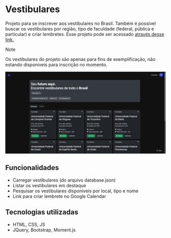 # Vestibulares

<!-- Description -->
Projeto para se inscrever aos vestibulares no Brasil. Também é possível buscar os vestibulares por região, tipo de faculdade (federal, pública e particular) e criar lembretes. Esse projeto pode ser acessado [através desse link.][link-projeto]

> [!NOTE]
> Os vestibulares do projeto são apenas para fins de exemplificação, não estando disponíveis para inscrição no momento.

<!-- IMG -->
![Imagem de exemplo do projeto][img-exemplo-projeto]

## Funcionalidades

- Carregar vestibulares (do arquivo database.json)
- Listar os vestibulares em destaque
- Pesquisar os vestibulares disponíveis por local, tipo e nome
- Link para criar lembrete no Google Calendar

## Tecnologias utilizadas

- HTML, CSS, JS
- JQuery, Bootstrap, Moment.js

<!-- Variables -->
[img-exemplo-projeto]: ./assets/img/example.png
[link-projeto]: https://gabrieszin.github.io/vestibulares
